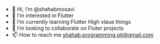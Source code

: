 - 👋 Hi, I’m @shahabmosavi
- 👀 I’m interested in Flutter
- 🌱 I’m currently learning Flutter High vlaue things
- 💞️ I’m looking to collaborate on Fluter projects
- 📫 How to reach me shahab.programming.git@gmail.com


